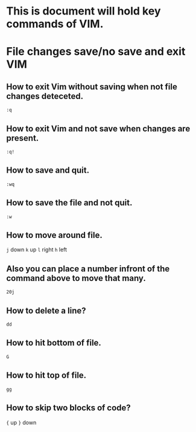 # This is document will hold key commands of VIM.

# File changes save/no save and exit VIM

## How to exit Vim without saving when not file changes deteceted.
`:q`
## How to exit Vim and not save when changes are present.
`:q!`
## How to save and quit.
`:wq`
## How to save the file and not quit.
`:w`

## How to move around file.
`j` down
`k` up
`l` right
`h` left

## Also you can place a number infront of the command above to move that many.

`20j`

## How to delete a line?
`dd`

## How to hit bottom of file.
`G`

## How to hit top of file.
`gg`

## How to skip two blocks of code?
`{` up
`}` down
